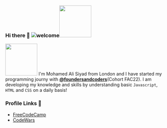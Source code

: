 ### Hi there 👋  ![welcome](https://media.giphy.com/media/LqIlvdZAQt1DNStJGb/giphy.gif)<img src="https://media.giphy.com/media/LqIlvdZAQt1DNStJGb/giphy.gif" width="100"> 






<img src="https://media.giphy.com/media/1es0suLtBMuZcRBtvl/giphy.gif" width="100">  I'm Mohamed Ali Siyad from London and I have started my programming journy with [**@foundersandcoders**](https://github.com/foundersandcoders)(Cohort FAC22). I am developing my knowledge and skills by understanding basic `Javascript`, `HTML` and `CSS` on a daily basis!




### Profile Links 🔗

* [FreeCodeCamp]()
* [CodeWars](https://www.codewars.com/users/mohamedAlisiyad)








<!--
**Alisyad9/Alisyad9** is a ✨ _special_ ✨ repository because its `README.md` (this file) appears on your GitHub profile.

Here are some ideas to get you started:

- 🔭 I’m currently working on ...
- 🌱 I’m currently learning ...
- 👯 I’m looking to collaborate on ...
- 🤔 I’m looking for help with ...
- 💬 Ask me about ...
- 📫 How to reach me: ...
- 😄 Pronouns: ...
- ⚡ Fun fact: ...
-->
